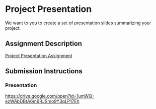 # Project Presentation
We want to you to create a set of presentation slides summarizing your project.

## Assignment Description
[Project Presentation Assignment](https://education.launchcode.org/liftoff/assignments/project-presentation/)

## Submission Instructions

### Presentation
https://drive.google.com/open?id=1umWQ-ezWAbDBtA6m6RJSmo9Y3qLP17Eh
